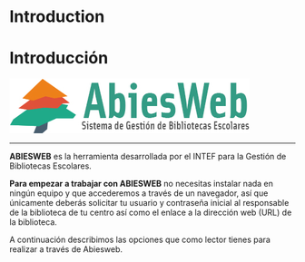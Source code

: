 # Introduction


# Introducción

**<img src="img/abies_web_md.jpg" width="423" height="97" />**

****

**ABIESWEB** es la herramienta desarrollada por el INTEF para la Gestión de Bibliotecas Escolares.

**Para empezar a trabajar con ABIESWEB** no necesitas instalar nada en ningún equipo y que accederemos a través de un navegador, así que únicamente deberás solicitar tu usuario y contraseña inicial al responsable de la biblioteca de tu centro así como el enlace a la dirección web (URL) de la biblioteca.

A continuación describimos las opciones que como lector tienes para realizar a través de Abiesweb.

 

